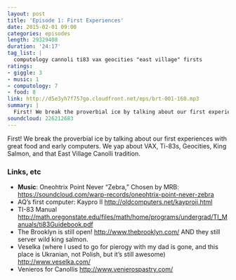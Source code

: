 ```yaml
---
layout: post
title: 'Episode 1: First Experiences'
date: 2015-02-01 09:00
categories: episodes
length: 29329408
duration: '24:17'
tag_list: |
  computology cannoli ti83 vax geocities "east village" firsts
ratings:
- giggle: 3
- music: 1
- computology: 7
- food: 8
link: http://d5e3yh7f757go.cloudfront.net/eps/brt-001-160.mp3
summary: |
  First! We break the proverbial ice by talking about our first experiences with great food and early computers. We yap about VAX, Ti-83s, Geocities, King Salmon, and that East Village Canolli tradition.
soundcloud: 226212683
---
```

First! We break the proverbial ice by talking about our first experiences with great food and early computers. We yap about VAX, Ti-83s, Geocities, King Salmon, and that East Village Canolli tradition.

<!-- more -->

### Links, etc

* <strong>Music</strong>: Oneohtrix Point Never “Zebra,” Chosen by MRB: <https://soundcloud.com/warp-records/oneohtrix-point-never-zebra>
* AQ’s first computer: Kaypro II <http://oldcomputers.net/kayproii.html>
* TI-83 Manual <http://math.oregonstate.edu/files/math/home/programs/undergrad/TI_Manuals/ti83Guidebook.pdf>
* The Brooklyn is still open! <http://www.thebrooklyn.com/> AND they still server wild king salmon.
* Veselka (where I used to go for pierogy with my dad is gone, and this place is Ukranian, not Polish, but it’s still awesome) <http://www.veselka.com/>
* Venieros for Canollis <http://www.venierospastry.com/>
